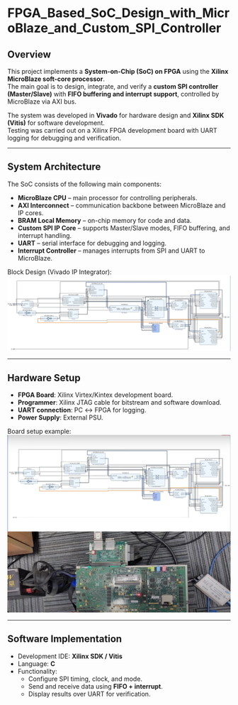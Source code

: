 # FPGA_Based_SoC_Design_with_MicroBlaze_and_Custom_SPI_Controller
##  Overview
This project implements a **System-on-Chip (SoC) on FPGA** using the **Xilinx MicroBlaze soft-core processor**.  
The main goal is to design, integrate, and verify a **custom SPI controller (Master/Slave)** with **FIFO buffering and interrupt support**, controlled by MicroBlaze via AXI bus.  

The system was developed in **Vivado** for hardware design and **Xilinx SDK (Vitis)** for software development.  
Testing was carried out on a Xilinx FPGA development board with UART logging for debugging and verification.  

---

##  System Architecture
The SoC consists of the following main components:
- **MicroBlaze CPU** – main processor for controlling peripherals.  
- **AXI Interconnect** – communication backbone between MicroBlaze and IP cores.  
- **BRAM Local Memory** – on-chip memory for code and data.  
- **Custom SPI IP Core** – supports Master/Slave modes, FIFO buffering, and interrupt handling.  
- **UART** – serial interface for debugging and logging.  
- **Interrupt Controller** – manages interrupts from SPI and UART to MicroBlaze.  

Block Design (Vivado IP Integrator):  
![Block Design](./Image/32781817-273a-4f55-a56d-717015c53dbf.jpg)

---

##  Hardware Setup
- **FPGA Board**: Xilinx Virtex/Kintex development board.  
- **Programmer**: Xilinx JTAG cable for bitstream and software download.  
- **UART connection**: PC ↔ FPGA for logging.  
- **Power Supply**: External PSU.  

Board setup example:  
![FPGA Board](.\Image\c133b765-f9de-4e9b-b467-96e18dc44064.jpg)

---

##  Software Implementation
- Development IDE: **Xilinx SDK / Vitis**  
- Language: **C**  
- Functionality:
  - Configure SPI timing, clock, and mode.  
  - Send and receive data using **FIFO + interrupt**.  
  - Display results over UART for verification. 